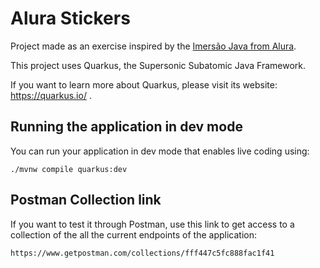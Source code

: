 # Alura Stickers

Project made as an exercise inspired by the [Imersão Java from Alura](https://www.alura.com.br/imersao-java/aulas/aula01-consumindo-api-com-java).

This project uses Quarkus, the Supersonic Subatomic Java Framework.

If you want to learn more about Quarkus, please visit its website: https://quarkus.io/ .

## Running the application in dev mode

You can run your application in dev mode that enables live coding using:

```shell script
./mvnw compile quarkus:dev
```

## Postman Collection link

If you want to test it through Postman, use this link to get access to a collection of the all the current endpoints of the application:

`https://www.getpostman.com/collections/fff447c5fc888fac1f41`